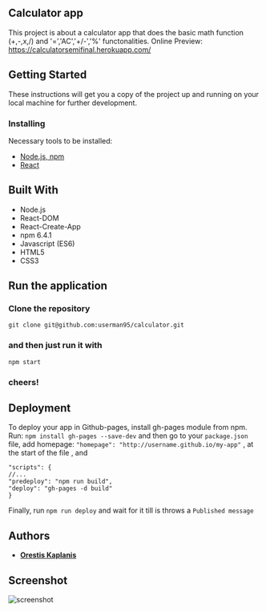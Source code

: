 ## Calculator app
This project is about a calculator app that does the basic math function (+,-,x,/) and '=','AC','+/-','%' functonalities.
Online Preview: https://calculatorsemifinal.herokuapp.com/
  
## Getting Started

These instructions will get you a copy of the project up and running on your local machine for further development.

### Installing

Necessary tools to be installed: 
* [Node.js, npm](https://www.npmjs.com/get-npm)
* [React](https://www.codecademy.com/articles/react-setup-i)

## Built With

* Node.js
* React-DOM
* React-Create-App
* npm 6.4.1
* Javascript (ES6)
* HTML5
* CSS3

## Run the application
### Clone the repository
`git clone git@github.com:userman95/calculator.git`
### and then just run it with 
`npm start`

### cheers!

## Deployment

To deploy your app in Github-pages, install gh-pages module from npm.
Run: `npm install gh-pages --save-dev` and then go to your `package.json` file,
add homepage: `"homepage": "http://username.github.io/my-app"` , at the start of the file , 
and 
```
"scripts": {
//...
"predeploy": "npm run build",
"deploy": "gh-pages -d build"
}
```
Finally, run `npm run deploy` and wait for it till is throws a `Published message`

## Authors

* **[Orestis Kaplanis](https://github.com/userman95)**

## Screenshot

![screenshot](https://github.com/userman95/bookstore/blob/master/public/Screenshot%20(162).png)
